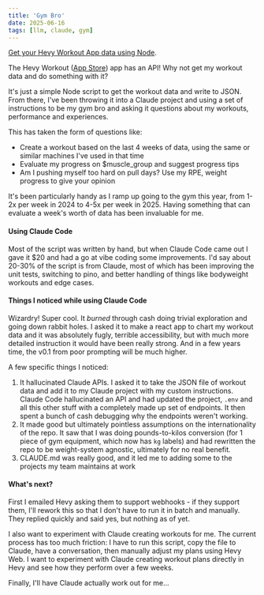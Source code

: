 ```yaml
---
title: 'Gym Bro'
date: 2025-06-16
tags: [llm, claude, gym]
---
```


[Get your Hevy Workout App data using Node](https://github.com/pwm1991/hevy).

The Hevy Workout ([App Store](https://apps.apple.com/us/app/hevy-workout-tracker-gym-log/id1458862350)) app has an API! Why not get my workout data and do something with it?

It's just a simple Node script to get the workout data and write to JSON. From there, I've been throwing it into a Claude project and using a set of instructions to be my gym bro and asking it questions about my workouts, performance and experiences.

This has taken the form of questions like:

- Create a workout based on the last 4 weeks of data, using the same or similar machines I've used in that time
- Evaluate my progress on $muscle_group and suggest progress tips
- Am I pushing myself too hard on pull days? Use my RPE, weight progress to give your opinion

It's been particularly handy as I ramp up going to the gym this year, from 1-2x per week in 2024 to 4-5x per week in 2025. Having something that can evaluate a week's worth of data has been invaluable for me.

#### Using Claude Code

Most of the script was written by hand, but when Claude Code came out I gave it $20 and had a go at vibe coding some improvements. I'd say about 20-30% of the script is from Claude, most of which has been improving the unit tests, switching to pino, and better handling of things like bodyweight workouts and edge cases.

#### Things I noticed while using Claude Code

Wizardry! Super cool. It _burned_ through cash doing trivial exploration and going down rabbit holes. I asked it to make a react app to chart my workout data and it was absolutely fugly, terrible accessibility, but with much more detailed instruction it would have been really strong. And in a few years time, the v0.1 from poor prompting will be much higher.

A few specific things I noticed:

1. It hallucinated Claude APIs. I asked it to take the JSON file of workout data and add it to my Claude project with my custom instructions. Claude Code hallucinated an API and had updated the project, `.env` and all this other stuff with a completely made up set of endpoints. It then spent a bunch of cash debugging why the endpoints weren't working.
2. It made good but ultimately pointless assumptions on the internationality of the repo. It saw that I was doing pounds-to-kilos conversion (for 1 piece of gym equipment, which now has `kg` labels) and had rewritten the repo to be weight-system agnostic, ultimately for no real benefit.
3. CLAUDE.md was really good, and it led me to adding some to the projects my team maintains at work

#### What's next?

First I emailed Hevy asking them to support webhooks - if they support them, I'll rework this so that I don't have to run it in batch and manually. They replied quickly and said yes, but nothing as of yet.

I also want to experiment with Claude creating workouts for me. The current process has too much friction: I have to run this script, copy the file to Claude, have a conversation, then manually adjust my plans using Hevy Web. I want to experiment with Claude creating workout plans directly in Hevy and see how they perform over a few weeks.

Finally, I'll have Claude actually work out for me...
